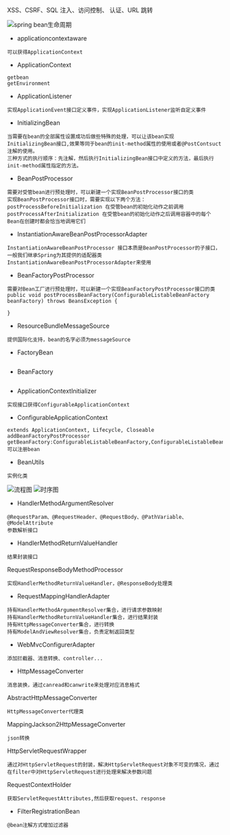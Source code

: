  XSS、CSRF、SQL 注入、访问控制、
认证、URL 跳转

![spring bean生命周期](http://dl2.iteye.com/upload/attachment/0099/3887/fbe424a3-c67a-356d-bfec-be8c030ec0a6.jpg)
- applicationcontextaware
```
可以获得ApplicationContext
```
- ApplicationContext
```
getbean
getEnvironment
```
- ApplicationListener
```
实现ApplicationEvent接口定义事件，实现ApplicationListener监听自定义事件
```
- InitializingBean
```
当需要在bean的全部属性设置成功后做些特殊的处理，可以让该bean实现InitializingBean接口,效果等同于bean的init-method属性的使用或者@PostContsuct注解的使用。       
三种方式的执行顺序：先注解，然后执行InitializingBean接口中定义的方法，最后执行init-method属性指定的方法。
```
- BeanPostProcessor
```
需要对受管bean进行预处理时，可以新建一个实现BeanPostProcessor接口的类
实现BeanPostProcessor接口时，需要实现以下两个方法：
postProcessBeforeInitialization 在受管bean的初始化动作之前调用
postProcessAfterInitialization 在受管bean的初始化动作之后调用容器中的每个Bean在创建时都会恰当地调用它们
```
- InstantiationAwareBeanPostProcessorAdapter
```
InstantiationAwareBeanPostProcessor 接口本质是BeanPostProcessor的子接口，一般我们继承Spring为其提供的适配器类InstantiationAwareBeanPostProcessorAdapter来使用
```
- BeanFactoryPostProcessor
```
需要对Bean工厂进行预处理时，可以新建一个实现BeanFactoryPostProcessor接口的类
public void postProcessBeanFactory(ConfigurableListableBeanFactory beanFactory) throws BeansException {

}
```

- ResourceBundleMessageSource
```
提供国际化支持，bean的名字必须为messageSource
```
- FactoryBean
```
```
- BeanFactory
```
```
- ApplicationContextInitializer
```
实现接口获得ConfigurableApplicationContext
```
- ConfigurableApplicationContext
```
extends ApplicationContext, Lifecycle, Closeable
addBeanFactoryPostProcessor
getBeanFactory:ConfigurableListableBeanFactory,ConfigurableListableBeanFactory可以注册bean
```
- BeanUtils
```
实例化类
```


![流程图](http://img.my.csdn.net/uploads/201304/13/1365825529_4693.png)
![时序图](http://img.my.csdn.net/uploads/201304/13/1365825551_8302.png)

- HandlerMethodArgumentResolver
```
@RequestParam、@RequestHeader、@RequestBody、@PathVariable、@ModelAttribute
参数解析接口
```
- HandlerMethodReturnValueHandler
```
结果封装接口
```
RequestResponseBodyMethodProcessor
```
实现HandlerMethodReturnValueHandler，@ResponseBody处理类
```

- RequestMappingHandlerAdapter
```
持有HandlerMethodArgumentResolver集合，进行请求参数映射
持有HandlerMethodReturnValueHandler集合，进行结果封装
持有HttpMessageConverter集合，进行转换
持有ModelAndViewResolver集合，负责定制返回类型
```
- WebMvcConfigurerAdapter
```
添加拦截器、消息转换、controller...
```
- HttpMessageConverter
```
消息装换，通过canread和canwrite来处理对应消息格式
```
AbstractHttpMessageConverter
```
HttpMessageConverter代理类
```
MappingJackson2HttpMessageConverter
```
json转换
```
HttpServletRequestWrapper 
```
通过对HttpServletRequest的封装，解决HttpServletRequest对象不可变的情况，通过在filter中对HttpServletRequest进行处理来解决参数问题
```

RequestContextHolder
```
获取ServletRequestAttributes,然后获取request、response
```

- FilterRegistrationBean
```
@bean注解方式增加过滤器
```